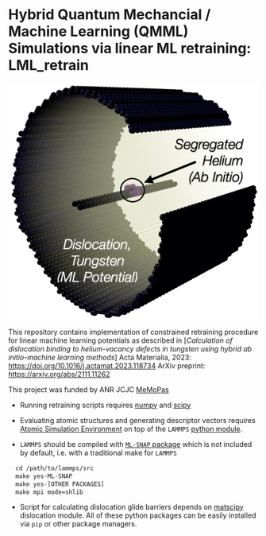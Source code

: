 Hybrid Quantum Mechancial / Machine Learning (QMML) Simulations via linear ML retraining: LML_retrain
===========

![](screw_dislocation_W_He_qmml.png)

This repository contains implementation of constrained retraining procedure for linear machine learning potentials as described in 
[*Calculation of dislocation binding to helium-vacancy defects in tungsten using hybrid ab initio-machine learning methods*]
Acta Materialia, 2023: https://doi.org/10.1016/j.actamat.2023.118734
ArXiv preprint: https://arxiv.org/abs/2111.11262

This project was funded by ANR JCJC [MeMoPas](https://anr.fr/Project-ANR-19-CE46-0006)

- Running retraining scripts requires [numpy](https://numpy.org/) and [scipy](https://docs.scipy.org/doc/scipy/reference/generated/scipy.linalg.orth.html) 

- Evaluating atomic structures and generating descriptor vectors requires [Atomic Simulation Environment](https://wiki.fysik.dtu.dk/ase/) on top of the `LAMMPS` [python module](https://docs.lammps.org/Python_module.html). 

- `LAMMPS` should be compiled with [`ML-SNAP` package](https://docs.lammps.org/pair_snap.html#restrictions) which is not included by default, i.e. with a traditional make for `LAMMPS`
```
  cd /path/to/lammps/src
  make yes-ML-SNAP
  make yes-[OTHER PACKAGES]
  make mpi mode=shlib
```

- Script for calculating dislocation glide barriers depends on [matscipy](https://github.com/libAtoms/matscipy) dislocation module. All of these python packages can be easily installed via `pip` or other package managers.
